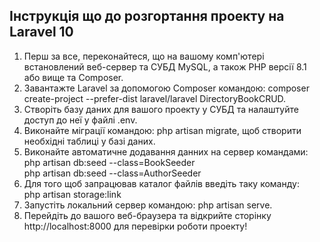  ## Інструкція що до розгортання проекту на Laravel 10
1. Перш за все, переконайтеся, що на вашому комп'ютері встановлений веб-сервер та СУБД MySQL, а також PHP версії 8.1 або вище та Composer.
2. Завантажте Laravel за допомогою Composer командою: composer create-project --prefer-dist laravel/laravel DirectoryBookCRUD. 
3. Створіть базу даних для вашого проекту у СУБД та налаштуйте доступ до неї у файлі .env.
4. Виконайте міграції командою: php artisan migrate, щоб створити необхідні таблиці у базі даних.
5. Виконайте автоматичне додавання данних на сервер командами:
    <br/>php artisan db:seed --class=BookSeeder
    <br/>php artisan db:seed --class=AuthorSeeder
6. Для того щоб запрацював каталог файлів введіть таку команду:
<br/>php artisan storage:link
7. Запустіть локальний сервер командою: php artisan serve.
8. Перейдіть до вашого веб-браузера та відкрийте сторінку http://localhost:8000 для перевірки роботи проекту!
